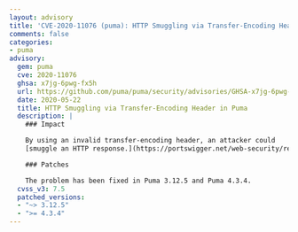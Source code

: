 ```yaml
---
layout: advisory
title: 'CVE-2020-11076 (puma): HTTP Smuggling via Transfer-Encoding Header in Puma'
comments: false
categories:
- puma
advisory:
  gem: puma
  cve: 2020-11076
  ghsa: x7jg-6pwg-fx5h
  url: https://github.com/puma/puma/security/advisories/GHSA-x7jg-6pwg-fx5h
  date: 2020-05-22
  title: HTTP Smuggling via Transfer-Encoding Header in Puma
  description: |
    ### Impact

    By using an invalid transfer-encoding header, an attacker could
    [smuggle an HTTP response.](https://portswigger.net/web-security/request-smuggling)

    ### Patches

    The problem has been fixed in Puma 3.12.5 and Puma 4.3.4.
  cvss_v3: 7.5
  patched_versions:
  - "~> 3.12.5"
  - ">= 4.3.4"
---
```

